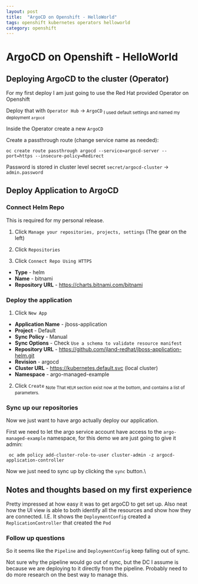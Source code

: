 ```yaml
---
layout: post
title:  "ArgoCD on Openshift - HelloWorld"
tags: openshift kubernetes operators helloworld
category: openshift
---
```


# ArgoCD on Openshift - HelloWorld


## Deploying ArgoCD to the cluster (Operator)

For my first deploy I am just going to use the Red Hat provided Operator on Openshift

Deploy that with `Operator Hub` -> `ArgoCD`
<sub>I used default settings and named my deployment `argocd`</sub>

Inside the Operator create a new `ArgoCD`

Create a passthrough route (change service name as needed):
```
oc create route passthrough argocd --service=argocd-server --port=https --insecure-policy=Redirect
```

Password is stored in cluster level secret `secret/argocd-cluster` -> `admin.password`


## Deploy Application to ArgoCD


### Connect Helm Repo

This is required for my personal release.

1. Click `Manage your repositories, projects, settings` (The gear on the left)

2. Click `Repositories`

3. Click `Connect Repo Using HTTPS`
  * **Type** - helm
  * **Name** - bitnami
  * **Repository URL** - https://charts.bitnami.com/bitnami

### Deploy the application

1. Click `New App`
* **Application Name** - jboss-application
* **Project** - Default
* **Sync Policy** - Manual
* **Sync Options** - Check `Use a schema to validate resource manifest` 
* **Repository URL** - https://github.com/jland-redhat/jboss-application-helm.git
* **Revision** - argocd
* **Cluster URL** - https://kubernetes.default.svc (local cluster)
* **Namespace** - argo-managed-example

2. Click `Create`
<sub>Note That `HELM` section exist now at the bottom, and contains a list of parameters.<sub>

### Sync up our repositories

Now we just want to have argo actually deploy our application.

First we need to let the argo service account have access to the `argo-managed-example` namespace, for this demo we are just going to give it admin:

```
 oc adm policy add-cluster-role-to-user cluster-admin -z argocd-application-controller
```

Now we just need to sync up by clicking the `sync` button.\


## Notes and thoughts based on my first experience

Pretty impressed at how easy it was to get argoCD to get set up. Also neat how the UI view is able to both identify all the resources and show how they are connected. I.E. It shows the `DeploymentConfig` created a `ReplicationController` that created the `Pod`

### Follow up questions

So it seems like the `Pipeline` and `DeploymentConfig` keep falling out of sync.

Not sure why the pipeline would go out of sync, but the DC I assume is because we are deploying to it directly from the pipeline. Probably need to do more research on the best way to manage this.